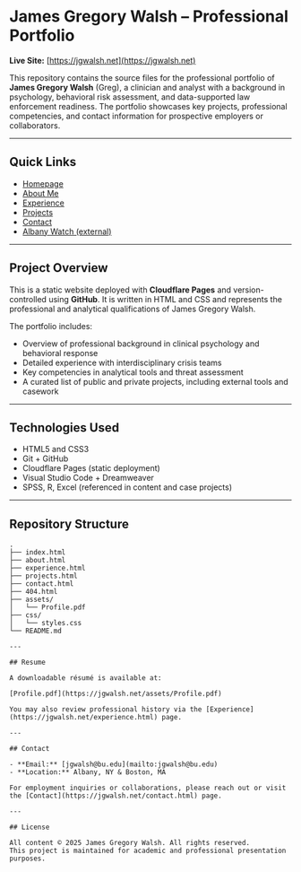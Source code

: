 # James Gregory Walsh – Professional Portfolio

**Live Site:** [https://jgwalsh.net](https://jgwalsh.net)

This repository contains the source files for the professional portfolio of **James Gregory Walsh** (Greg), a clinician and analyst with a background in psychology, behavioral risk assessment, and data-supported law enforcement readiness. The portfolio showcases key projects, professional competencies, and contact information for prospective employers or collaborators.

---

## Quick Links

- [Homepage](https://jgwalsh.net)
- [About Me](https://jgwalsh.net/about.html)
- [Experience](https://jgwalsh.net/experience.html)
- [Projects](https://jgwalsh.net/projects.html)
- [Contact](https://jgwalsh.net/contact.html)
- [Albany Watch (external)](https://crime.albany.watch)

---

## Project Overview

This is a static website deployed with **Cloudflare Pages** and version-controlled using **GitHub**. It is written in HTML and CSS and represents the professional and analytical qualifications of James Gregory Walsh.

The portfolio includes:

- Overview of professional background in clinical psychology and behavioral response
- Detailed experience with interdisciplinary crisis teams
- Key competencies in analytical tools and threat assessment
- A curated list of public and private projects, including external tools and casework

---

## Technologies Used

- HTML5 and CSS3
- Git + GitHub
- Cloudflare Pages (static deployment)
- Visual Studio Code + Dreamweaver
- SPSS, R, Excel (referenced in content and case projects)

---

## Repository Structure

```plaintext
.
├── index.html
├── about.html
├── experience.html
├── projects.html
├── contact.html
├── 404.html
├── assets/
│   └── Profile.pdf
├── css/
│   └── styles.css
└── README.md

---

## Resume

A downloadable résumé is available at:

[Profile.pdf](https://jgwalsh.net/assets/Profile.pdf)

You may also review professional history via the [Experience](https://jgwalsh.net/experience.html) page.

---

## Contact

- **Email:** [jgwalsh@bu.edu](mailto:jgwalsh@bu.edu)  
- **Location:** Albany, NY & Boston, MA

For employment inquiries or collaborations, please reach out or visit the [Contact](https://jgwalsh.net/contact.html) page.

---

## License

All content © 2025 James Gregory Walsh. All rights reserved.  
This project is maintained for academic and professional presentation purposes.